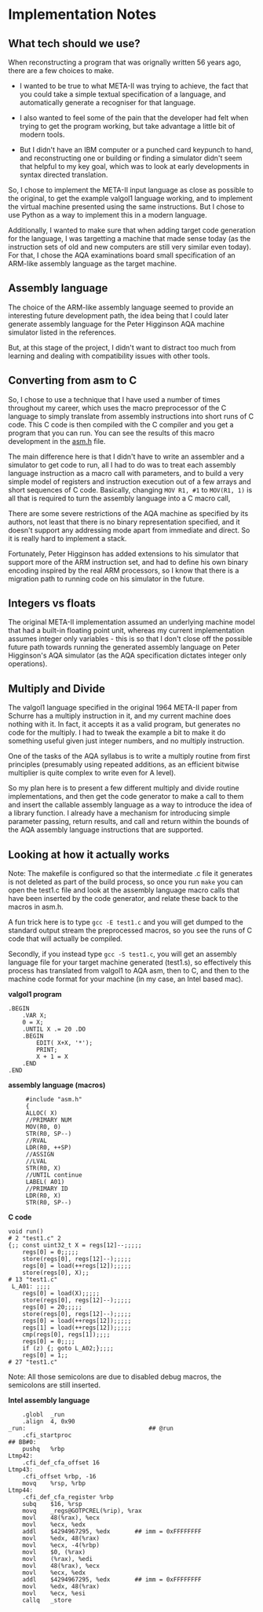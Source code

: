# Implementation Notes

## What tech should we use?

When reconstructing a program that was orignally written 56 years ago,
there are a few choices to make.

* I wanted to be true to what META-II was trying to achieve, the fact
that you could take a simple textual specification of a language, and
automatically generate a recogniser for that language.

* I also wanted to feel some of the pain that the developer had felt when
trying to get the program working, but take advantage a little bit of
modern tools.

* But I didn't have an IBM computer or a punched card keypunch to hand,
and reconstructing one or building or finding a simulator didn't seem
that helpful to my key goal, which was to look at early developments
in syntax directed translation.

So, I chose to implement the META-II input language as close
as possible to the original, to get the example valgol1 language working,
and to implement the virtual machine presented using the same instructions.
But I chose to use Python as a way to implement this in a modern language.

Additionally, I wanted to make sure that when adding target code generation
for the language, I was targetting a machine that made sense today
(as the instruction sets of old and new computers are still very similar even
today). For that, I chose the AQA examinations board small specification
of an ARM-like assembly language as the target machine.

## Assembly language 

The choice of the ARM-like assembly language seemed to provide an interesting
future development path, the idea being that I could later generate 
assembly language for the Peter Higginson AQA machine simulator listed
in the references.

But, at this stage of the project, I didn't want to distract too much from
learning and dealing with compatibility issues with other tools.

## Converting from asm to C

So, I chose to use a technique that I have used a number of times throughout
my career, which uses the macro preprocessor of the C language to simply
translate from assembly instructions into short runs of C code. This C
code is then compiled with the C compiler and you get a program that you can
run. You can see the results of this macro development in the
[asm.h](./src/asm.h) file. 

The main difference here is that I didn't have to write an assembler and a
simulator to get code to run, all I had to do was to treat each assembly
language instruction as a macro call with parameters, and to build a very
simple model of registers and instruction execution out of a few arrays and
short sequences of C code. Basically, changing ```MOV R1, #1``` 
to ```MOV(R1, 1)``` is all that is required to turn the assembly language into 
a C macro call,

There are some severe restrictions of the AQA machine as specified by its
authors, not least that there is no binary representation specified, and
it doesn't support any addressing mode apart from immediate and direct.
So it is really hard to implement a stack. 

Fortunately, Peter Higginson has added extensions to his simulator that
support more of the ARM instruction set, and had to define his own binary
encoding inspired by the real ARM processors, so I know that there is a
migration path to running code on his simulator in the future.

## Integers vs floats

The original META-II implementation assumed an underlying machine model
that had a built-in floating point unit, whereas my current implementation
assumes integer only variables - this is so that I don't close off the
possible future path towards running the generated assembly language on
Peter Higginson's AQA simulator (as the AQA specification dictates integer
only operations).

## Multiply and Divide

The valgol1 language specified in the original 1964 META-II paper from
Schurre has a multiply instruction in it, and my current machine does nothing
with it. In fact, it accepts it as a valid program, but generates no code
for the multiply. I had to tweak the example a bit to make it do something
useful given just integer numbers, and no multiply instruction.

One of the tasks of the AQA syllabus is to write a multiply routine from
first principles (presumably using repeated additions, as an efficient
bitwise multiplier is quite complex to write even for A level).

So my plan here is to present a few different multiply and divide routine
implementations, and then get the code generator to make a call to them
and insert the callable assembly language as a way to introduce the idea
of a library function. I already have a mechanism for introducing
simple parameter passing, return results, and call and return within
the bounds of the AQA assembly language instructions that are supported.

## Looking at how it actually works

Note: The makefile is configured so that the intermediate .c file it generates 
is not deleted as part of the build process, so once you run ```make```
you can open the test1.c file and look at the assembly language macro calls
that have been inserted by the code generator, and relate these back to
the macros in asm.h. 

A fun trick here is to type ```gcc -E test1.c```
and you will get dumped to the standard output stream the preprocessed macros,
so you see the runs of C code that will actually be compiled.

Secondly, if you instead type ```gcc -S test1.c```, you will get an assembly
language file for your target machine generated (test1.s), so effectively
this process has translated from valgol1 to AQA asm, then to C, and then
to the machine code format for your machine (in my case, an Intel based mac).

**valgol1 program**
```
.BEGIN
    .VAR X;
    0 = X;
    .UNTIL X .= 20 .DO
    .BEGIN
        EDIT( X+X, '*');
        PRINT;
        X + 1 = X
    .END
.END
```

**assembly language (macros)**
```
     #include "asm.h"
     {
     ALLOC( X)
     //PRIMARY NUM
     MOV(R0, 0)
     STR(R0, SP--)
     //RVAL
     LDR(R0, ++SP)
     //ASSIGN
     //LVAL
     STR(R0, X)
     //UNTIL continue
     LABEL( A01)
     //PRIMARY ID
     LDR(R0, X)
     STR(R0, SP--)
```

**C code**
```
void run()
# 2 "test1.c" 2
{;; const uint32_t X = regs[12]--;;;;; 
    regs[0] = 0;;;;; 
    store(regs[0], regs[12]--);;;;; 
    regs[0] = load(++regs[12]);;;;; 
    store(regs[0], X);;
# 13 "test1.c"
 L_A01: ;;;; 
    regs[0] = load(X);;;;; 
    store(regs[0], regs[12]--);;;;; 
    regs[0] = 20;;;;; 
    store(regs[0], regs[12]--);;;;; 
    regs[0] = load(++regs[12]);;;;; 
    regs[1] = load(++regs[12]);;;;; 
    cmp(regs[0], regs[1]);;;; 
    regs[0] = 0;;;; 
    if (z) {; goto L_A02;};;;; 
    regs[0] = 1;;
# 27 "test1.c"
```

Note: All those semicolons are due to disabled debug macros, the semicolons are 
still inserted.

**Intel assembly language**
```
	.globl	_run
	.align	4, 0x90
_run:                                   ## @run
	.cfi_startproc
## BB#0:
	pushq	%rbp
Ltmp42:
	.cfi_def_cfa_offset 16
Ltmp43:
	.cfi_offset %rbp, -16
	movq	%rsp, %rbp
Ltmp44:
	.cfi_def_cfa_register %rbp
	subq	$16, %rsp
	movq	_regs@GOTPCREL(%rip), %rax
	movl	48(%rax), %ecx
	movl	%ecx, %edx
	addl	$4294967295, %edx       ## imm = 0xFFFFFFFF
	movl	%edx, 48(%rax)
	movl	%ecx, -4(%rbp)
	movl	$0, (%rax)
	movl	(%rax), %edi
	movl	48(%rax), %ecx
	movl	%ecx, %edx
	addl	$4294967295, %edx       ## imm = 0xFFFFFFFF
	movl	%edx, 48(%rax)
	movl	%ecx, %esi
	callq	_store
```